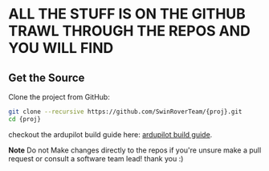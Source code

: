 # ALL THE STUFF IS ON THE GITHUB TRAWL THROUGH THE REPOS AND YOU WILL FIND #
## Get the Source
Clone the project from GitHub:
```sh
git clone --recursive https://github.com/SwinRoverTeam/{proj}.git
cd {proj}
```

checkout the ardupilot build guide here:
[ardupilot build guide](ardupilot.md).

**Note**
Do not Make changes directly to the repos if you're unsure make a pull request or consult a software team lead! thank you :)
